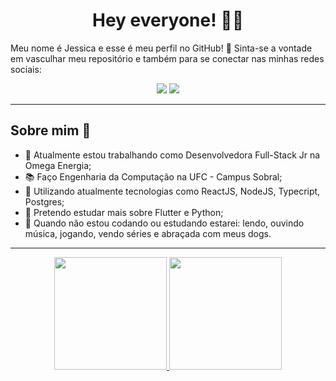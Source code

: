 <h1 align = center>Hey everyone! 👩‍💻</h1>

Meu nome é Jessica e esse é meu perfil no GitHub! 🚀 Sinta-se a vontade em vasculhar meu repositório e também para se conectar nas minhas redes sociais:

<div align="center"> 

  <a href = "mailto:jessica.marques.dev@gmail.com"><img src="https://img.shields.io/badge/-Gmail-%23333?style=for-the-badge&logo=gmail&logoColor=red" target="_blank"></a>
  <a href="https://www.linkedin.com/in/jessica-maria-marques/" target="_blank"><img src="https://img.shields.io/badge/-LinkedIn-%230077B5?style=for-the-badge&logo=linkedin&logoColor=white" target="_blank"></a> 
 
</div>

---

<h2>Sobre mim 📖</h2>

 - 🔨 Atualmente estou trabalhando como Desenvolvedora Full-Stack Jr na Omega Energia;
 - 📚 Faço Engenharia da Computação na UFC - Campus Sobral;
 - 💍 Utilizando atualmente tecnologias como ReactJS, NodeJS, Typecript, Postgres;
 - 🔮 Pretendo estudar mais sobre Flutter e Python;
 - 🎨 Quando não estou codando ou estudando estarei: lendo, ouvindo música, jogando, vendo séries e abraçada com meus dogs.

---

<div align="center">
  <a href="https://github.com/jessicaMarquess">
  <img height="180em" src="https://github-readme-stats.vercel.app/api?username=jessicaMarquess&show_icons=true&theme=synthwave&include_all_commits=true&count_private=true"/>
  <img height="180em" src="https://github-readme-stats.vercel.app/api/top-langs/?username=jessicaMarquess&layout=compact&langs_count=7&theme=synthwave"/>
</div>

